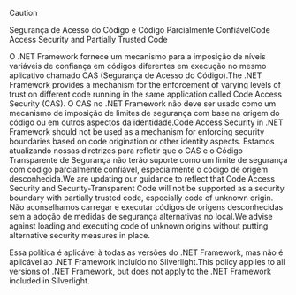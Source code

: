 > [!CAUTION]
>  <span data-ttu-id="82062-101">Segurança de Acesso do Código e Código Parcialmente Confiável</span><span class="sxs-lookup"><span data-stu-id="82062-101">Code Access Security and Partially Trusted Code</span></span>  
>   
>  <span data-ttu-id="82062-102">O .NET Framework fornece um mecanismo para a imposição de níveis variáveis de confiança em códigos diferentes em execução no mesmo aplicativo chamado CAS (Segurança de Acesso do Código).</span><span class="sxs-lookup"><span data-stu-id="82062-102">The .NET Framework provides a mechanism for the enforcement of varying levels of trust on different code running in the same application called Code Access Security (CAS).</span></span>  <span data-ttu-id="82062-103">O CAS no .NET Framework não deve ser usado como um mecanismo de imposição de limites de segurança com base na origem do código ou em outros aspectos da identidade.</span><span class="sxs-lookup"><span data-stu-id="82062-103">Code Access Security in .NET Framework should not  be used as a mechanism for enforcing security boundaries based on code origination or other identity aspects.</span></span> <span data-ttu-id="82062-104">Estamos atualizando nossas diretrizes para refletir que o CAS e o Código Transparente de Segurança não terão suporte como um limite de segurança com código parcialmente confiável, especialmente o código de origem desconhecida.</span><span class="sxs-lookup"><span data-stu-id="82062-104">We are updating our guidance to reflect that Code Access Security and Security-Transparent Code will not be supported as a security boundary with partially trusted code, especially code of unknown origin.</span></span> <span data-ttu-id="82062-105">Não aconselhamos carregar e executar códigos de origens desconhecidas sem a adoção de medidas de segurança alternativas no local.</span><span class="sxs-lookup"><span data-stu-id="82062-105">We advise against loading and executing code of unknown origins without putting alternative security measures in place.</span></span>  
>   
>  <span data-ttu-id="82062-106">Essa política é aplicável à todas as versões do .NET Framework, mas não é aplicável ao .NET Framework incluído no Silverlight.</span><span class="sxs-lookup"><span data-stu-id="82062-106">This policy applies to all versions of .NET Framework, but does not apply to the .NET Framework included in Silverlight.</span></span>